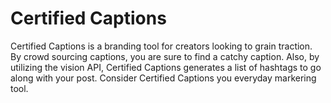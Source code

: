 # Certified Captions

Certified Captions is a branding tool for creators looking to grain traction. By crowd sourcing captions, you are sure to find a catchy caption. Also, by utilizing the vision API, Certified Captions generates a list of hashtags to go along with your post. Consider Certified Captions you everyday markering tool.